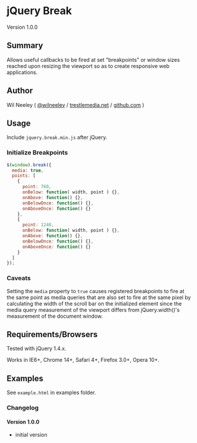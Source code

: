 # jQuery Break

Version 1.0.0

## Summary

Allows useful callbacks to be fired at set "breakpoints" or window sizes reached upon resizing the viewport so as to create responsive web applications.

## Author

Wil Neeley ( [@wilneeley](http://twitter.com/wilneeley) / [trestlemedia.net](http://www.trestlemedia.net) / [github.com](https://github.com/Xaxis) )

## Usage

Include `jquery.break.min.js` after jQuery.

### Initialize Breakpoints

```javascript
$(window).break({
  media: true,
  points: [
    {
      point: 760,
      onBelow: function( width, point ) {},
      onAbove: function() {},
      onBelowOnce: function() {},
      onAboveOnce: function() {}
    },
    {
      point: 1240,
      onBelow: function( width, point ) {},
      onAbove: function() {},
      onBelowOnce: function() {},
      onAboveOnce: function() {}
    }
  ]
});
```

### Caveats

Setting the `media` property to `true` causes registered breakpoints to fire at the same point as media queries that are also set to fire at the same pixel by calculating the width of the scroll bar on the initialized element since the media query measurement of the viewport differs from jQuery.width()'s measurement of the document window.

## Requirements/Browsers

Tested with jQuery 1.4.x.

Works in IE6+, Chrome 14+, Safari 4+, Firefox 3.0+, Opera 10+.

## Examples

See `example.html` in examples folder.

### Changelog

#### Version 1.0.0

* initial version